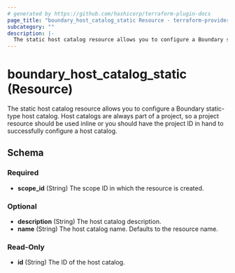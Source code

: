 ```yaml
---
# generated by https://github.com/hashicorp/terraform-plugin-docs
page_title: "boundary_host_catalog_static Resource - terraform-provider-boundary"
subcategory: ""
description: |-
  The static host catalog resource allows you to configure a Boundary static-type host catalog. Host catalogs are always part of a project, so a project resource should be used inline or you should have the project ID in hand to successfully configure a host catalog.
---
```


# boundary_host_catalog_static (Resource)

The static host catalog resource allows you to configure a Boundary static-type host catalog. Host catalogs are always part of a project, so a project resource should be used inline or you should have the project ID in hand to successfully configure a host catalog.



<!-- schema generated by tfplugindocs -->
## Schema

### Required

- **scope_id** (String) The scope ID in which the resource is created.

### Optional

- **description** (String) The host catalog description.
- **name** (String) The host catalog name. Defaults to the resource name.

### Read-Only

- **id** (String) The ID of the host catalog.


